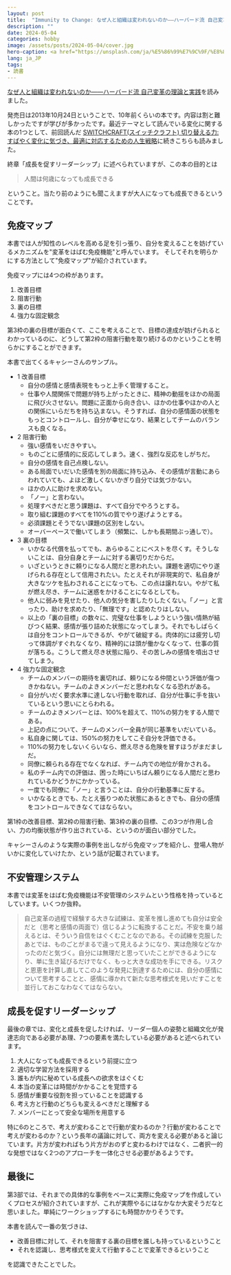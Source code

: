 ```yaml
---
layout: post
title:  "Immunity to Change: なぜ人と組織は変われないのか――ハーバード流 自己変革の理論と実践 を読みました"
description: ""
date: 2024-05-04
categories: hobby
image: /assets/posts/2024-05-04/cover.jpg
hero-caption: <a href="https://unsplash.com/ja/%E5%86%99%E7%9C%9F/%E8%89%B2%E3%81%A8%E3%82%8A%E3%81%A9%E3%82%8A%E3%81%AE%E3%83%AA%E3%82%A2%E5%90%8A%E3%82%8A%E4%B8%8B%E3%81%92%E8%A3%85%E9%A3%BE-5IHz5WhosQE?utm_content=creditCopyText&utm_medium=referral&utm_source=unsplash">Unsplash</a>の<a href="https://unsplash.com/ja/@chrislawton?utm_content=creditCopyText&utm_medium=referral&utm_source=unsplash">Chris Lawton</a>が撮影した写真
lang: ja_JP
tags:
- 読書
---
```


[なぜ人と組織は変われないのか――ハーバード流 自己変革の理論と実践](https://amzn.asia/d/5UQjcC3)を読みました。

発売日は2013年10月24日ということで、10年前くらいの本です。内容は割と難しかったですが学びが多かったです。最近テーマとして読んでいる変化に関する本の1つとして、前回読んだ [SWITCHCRAFT(スイッチクラフト) 切り替える力: すばやく変化に気づき、最適に対応するための人生戦略](https://masamichiueta.github.io/hobby/2024/04/30/switchcraft.html)に続きこちらも読みました。

終章「成長を促すリーダーシップ」に述べられていますが、この本の目的とは

> 人間は何歳になっても成長できる

ということ。当たり前のようにも聞こえますが大人になっても成長できるということです。

## 免疫マップ

本書では人が知性のレベルを高める足を引っ張り、自分を変えることを妨げているメカニズムを"変革をはばむ免疫機能"と呼んでいます。
そしてそれを明らかにする方法として"免疫マップ"が紹介されています。

免疫マップには4つの枠があります。

1. 改善目標
2. 阻害行動
3. 裏の目標
4. 強力な固定観念

第3枠の裏の目標が面白くて、ここを考えることで、目標の達成が妨げられるとわかっているのに、どうして第2枠の阻害行動を取り続けるのかということを明らかにすることができます。

本書で出てくるキャシーさんのサンプル。

- 1 改善目標
  - 自分の感情と感情表現をもっと上手く管理すること。
  - 仕事や人間関係で問題が持ち上がったときに、精神の動揺をほかの局面に飛び火させない。問題に正面から向き合い、ほかの仕事やほかの人との関係にいらだちを持ち込まない。そうすれば、自分の感情面の状態をもっとコントロールし、自分が幸せになり、結果としてチームのバランスも良くなる。
- 2 阻害行動
  - 強い感情をいだきやすい。
  - ものごとに感情的に反応してしまう。速く、強烈な反応をしがちだ。
  - 自分の感情を自己点検しない。
  - ある局面でいだいた感情を別の局面に持ち込み、その感情が言動にあらわれていても、よほど激しくないかぎり自分では気づかない。
  - ほかの人に助けを求めない。
  - 「ノー」と言わない。
  - 処理すべきだと思う課題は、すべて自分でやろうとする。
  - 取り組む課題のすべてを110%の質でやり遂げようとする。
  - 必須課題とそうでない課題の区別をしない。
  - オーバーペースで働いてしまう（頻繁に、しかも長期間ぶっ通しで）。
- 3 裏の目標
  - いかなる代償を払ってでも、あらゆることにベストを尽くす。そうしないことは、自分自身とチームに対する裏切りだからだ。
  - いざというときに頼りになる人間だと思われたい。課題を適切にやり遂げられる存在として信用されたい。たとえそれが非現実的で、私自身が大きなツケを払わされることになっても、この点は譲れない。やがて私が燃え尽き、チームに迷惑をかけることになるとしても。
  - 他人に弱みを見せたり、他人の気分を害したりしたくない。「ノー」と言ったり、助けを求めたり、「無理です」と認めたりはしない。
  - 以上の「裏の目標」の数々に、完璧な仕事をしようという強い情熱が結びつく結果、感情が張り詰めた状態になってしまう。それでもしばらくは自分をコントロールできるが、やがて破綻する。肉体的には疲労し切って体調がすぐれなくなり、精神的には頭が働かなくなって、仕事の質が落ちる。こうして燃え尽き状態に陥り、その苦しみの感情を噴出させてしまう。
- 4 強力な固定観念
  - チームのメンバーの期待を裏切れば、頼りになる仲間という評価が傷つきかねない。チームのよきメンバーだと思われなくなる恐れがある。
  - 自分がいだく要求水準に達しない行動を取れば、自分が仕事に手を抜いているという思いにとらわれる。
  - チームのよきメンバーとは、100%を超えて、110%の努力をする人間である。
  - 上記の点について、チームのメンバー全員が同じ基準をいだいている。
  - 私自身に関しては、150%の努力をしてこそ自分を評価できる。
  - 110%の努力をしないくらいなら、燃え尽きる危険を冒すほうがまだましだ。
  - 同僚に頼られる存在でなくなれば、チーム内での地位が脅かされる。
  - 私のチーム内での評価は、困った時にいちばん頼りになる人間だと思われているかどうかにかかっている。
  - 一度でも同僚に「ノー」と言うことは、自分の行動基準に反する。
  - いかなるときでも、たとえ張りつめた状態にあるときでも、自分の感情をコントロールできなくてはならない。


第1枠の改善目標、第2枠の阻害行動、第3枠の裏の目標、この3つが作用し合い、力の均衡状態が作り出されている、というのが面白い部分でした。

キャシーさんのような実際の事例を出しながら免疫マップを紹介し、登場人物がいかに変化していけたか、という話が記載されています。

## 不安管理システム

本書では変革をはばむ免疫機能は不安管理のシステムという性格を持っているとしています。いくつか抜粋。

> 自己変革の過程で経験する大きな試練は、変革を推し進めても自分は安全だと（思考と感情の両面で）信じるように転換することだ。不安を乗り越えるとは、そういう自信をはぐくむことなのである。その試練を克服したあとでは、ものごとがまるで違って見えるようになり、実は危険などなかったのだと気づく。自分には無理だと思っていたことができるようになり、単に生き延びるだけでなく、もっと大きな成功を手にできる。リスクと恩恵を計算し直してこのような発見に到達するためには、自分の感情について思考することと、感情に導かれて新たな思考様式を見いだすことを並行しておこなわなくてはならない。

## 成長を促すリーダーシップ

最後の章では、変化と成長を促したければ、リーダー個人の姿勢と組織文化が発達志向である必要があ理、7つの要素を満たしている必要があると述べられています。

1. 大人になっても成長できるという前提に立つ
2. 適切な学習方法を採用する
3. 誰もが内に秘めている成長への欲求をはぐくむ
4. 本当の変革には時間がかかることを覚悟する
5. 感情が重要な役割を担っていることを認識する
6. 考え方と行動のどちらも変えるべきだと理解する
7. メンバーにとって安全な場所を用意する

特に6のところで、考えが変わることで行動が変わるのか？行動が変わることで考えが変わるのか？という長年の議論に対して、両方を変える必要があると論じています。片方が変わればもう片方がおのずと変わるわけではなく、二者択一的な発想ではなく2つのアプローチを一体化させる必要があるようです。

## 最後に
第3部では、それまでの具体的な事例をベースに実際に免疫マップを作成していくプロセスが紹介されていますが、これが実際やるにはなかなか大変そうだなと思いました。単純にワークショップするにも時間かかりそうです。

本書を読んで一番の気づきは、

- 改善目標に対して、それを阻害する裏の目標を誰しも持っているということ
- それを認識し、思考様式を変えて行動することで変革できるということ

を認識できたことでした。